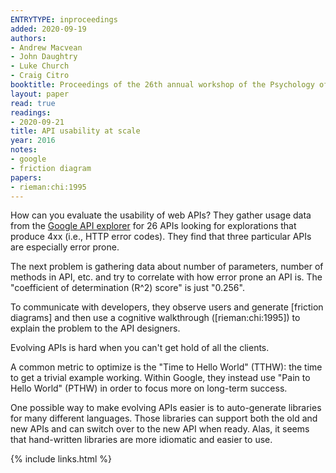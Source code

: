 ```yaml
---
ENTRYTYPE: inproceedings
added: 2020-09-19
authors:
- Andrew Macvean
- John Daughtry
- Luke Church
- Craig Citro
booktitle: Proceedings of the 26th annual workshop of the Psychology of Programming Interest Group
layout: paper
read: true
readings:
- 2020-09-21
title: API usability at scale
year: 2016
notes:
- google
- friction diagram
papers:
- rieman:chi:1995
---
```


How can you evaluate the usability of web APIs?
They gather usage data from the [Google API explorer](https://developers.google.com/apis-explorer) for 26 APIs
looking for explorations that produce 4xx (i.e., HTTP error codes).
They find that three particular APIs are especially error prone.

The next problem is gathering data about number of parameters, number of
methods in API, etc. and try to correlate with how error prone an API is.
The "coefficient of determination (R^2) score" is just "0.256".

To communicate with developers, they observe users and generate [friction
diagrams] and then use a cognitive walkthrough ([rieman:chi:1995]) to explain
the problem to the API designers.

Evolving APIs is hard when you can't get hold of all the clients.

A common metric to optimize is the "Time to Hello World" (TTHW): the time to
get a trivial example working.
Within Google, they instead use "Pain to Hello World" (PTHW) in order to focus
more on long-term success.

One possible way to make evolving APIs easier is to auto-generate libraries
for many different languages. Those libraries can support both the old and
new APIs and can switch over to the new API when ready.
Alas, it seems that hand-written libraries are more idiomatic and easier to
use.

{% include links.html %}
